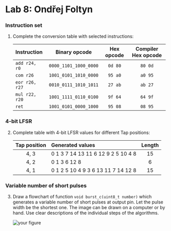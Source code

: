 # Lab 8: Ondřej Foltyn

### Instruction set

1. Complete the conversion table with selected instructions:

   | **Instruction** | **Binary opcode** | **Hex opcode** | **Compiler Hex opcode** |
   | :-- | :-: | :-: | :-: |
   | `add r24, r0`   | `0000_1101_1000_0000`  | `0d 80`  | `80 0d` |
   | `com r26`       | `1001_0101_1010_0000`  | `95 a0`  | `a0 95` |
   | `eor r26, r27`  | `0010_0111_1010_1011`  | `27 ab`  | `ab 27` |
   | `mul r22, r20`  | `1001_1111_0110_0100`  | `9f 64`  | `64 9f` |
   | `ret`           | `1001_0101_0000_1000`  | `95 08`  | `08 95` |

### 4-bit LFSR

2. Complete table with 4-bit LFSR values for different Tap positions:

   | **Tap position** | **Generated values** | **Length** |
   | :-: | :-- | :-: |
   | 4, 3 | 0 1 3 7 14 13 11 6 12 9 2 5 10 4 8 | 15 |
   | 4, 2 | 0 1 3 6 12 8 | 6 |
   | 4, 1 | 0 1 2 5 10 4 9 3 6 13 11 7 14 12 8 | 15 |

### Variable number of short pulses

3. Draw a flowchart of function `void burst_c(uint8_t number)` which generates a variable number of short pulses at output pin. Let the pulse width be the shortest one. The image can be drawn on a computer or by hand. Use clear descriptions of the individual steps of the algorithms.

   ![your figure]()